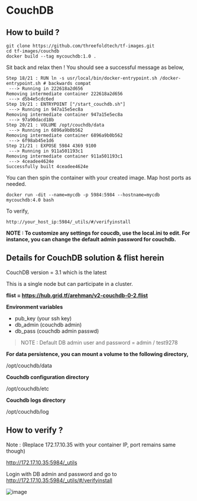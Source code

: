 # CouchDB 

## How to build ?

```
git clone https://github.com/threefoldtech/tf-images.git
cd tf-images/couchdb
docker build --tag mycouchdb:1.0 .
```
Sit back and relax then ! You should see a successful message as below,

```
Step 18/21 : RUN ln -s usr/local/bin/docker-entrypoint.sh /docker-entrypoint.sh # backwards compat
 ---> Running in 222618a2d656
Removing intermediate container 222618a2d656
 ---> d5b4e5cdc6ed
Step 19/21 : ENTRYPOINT ["/start_couchdb.sh"]
 ---> Running in 947a15e5ec8a
Removing intermediate container 947a15e5ec8a
 ---> 97a90dacd18b
Step 20/21 : VOLUME /opt/couchdb/data
 ---> Running in 6896a9b0b562
Removing intermediate container 6896a9b0b562
 ---> 6f98ab45e1d6
Step 21/21 : EXPOSE 5984 4369 9100
 ---> Running in 911a501193c1
Removing intermediate container 911a501193c1
 ---> 4ceadee4624e
Successfully built 4ceadee4624e
```

You can then spin the container with your created image. Map host ports as needed.

```
docker run -dit --name=mycdb -p 5984:5984 --hostname=mycdb mycouchdb:4.0 bash
```

To verify,

```
http://your_host_ip:5984/_utils/#/verifyinstall
```

**NOTE : To customize any settings for coucdb, use the local.ini to edit. For instance, you can change the default admin password for couchdb.**

## Details for CouchDB solution & flist herein

CouchDB version = 3.1 which is the latest

This is a single node but can participate in a cluster.

**flist = https://hub.grid.tf/arehman/v2-couchdb-0-2.flist**

**Environment variables**

- pub_key (your ssh key)
- db_admin (couchdb admin)
- db_pass (couchdb admin passwd)

> NOTE : Default DB admin user and password =  admin / test9278

**For data persistence, you can mount a volume to the following directory,**

/opt/couchdb/data

**Couchdb configuration directory**

/opt/couchdb/etc

**Couchdb logs directory**

/opt/couchdb/log


## How to verify ?

Note : (Replace 172.17.10.35 with your container IP, port remains same though)

http://172.17.10.35:5984/_utils   

Login with DB admin and password and go to http://172.17.10.35:5984/_utils/#/verifyinstall

![image](https://user-images.githubusercontent.com/25789764/88478523-18e6b300-cf5a-11ea-80f2-2a03f68b83fe.png)




